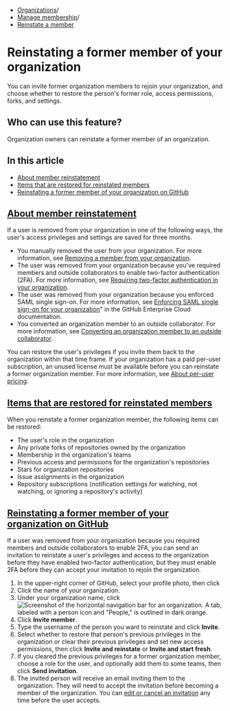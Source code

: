  * [Organizations](https://docs.github.com/en/organizations "Organizations")/
  * [Manage membership](https://docs.github.com/en/organizations/managing-membership-in-your-organization "Manage membership")/
  * [Reinstate a member](https://docs.github.com/en/organizations/managing-membership-in-your-organization/reinstating-a-former-member-of-your-organization "Reinstate a member")


# Reinstating a former member of your organization
You can invite former organization members to rejoin your organization, and choose whether to restore the person's former role, access permissions, forks, and settings.
## Who can use this feature?
Organization owners can reinstate a former member of an organization.
## In this article
  * [About member reinstatement](https://docs.github.com/en/organizations/managing-membership-in-your-organization/reinstating-a-former-member-of-your-organization#about-member-reinstatement)
  * [Items that are restored for reinstated members](https://docs.github.com/en/organizations/managing-membership-in-your-organization/reinstating-a-former-member-of-your-organization#items-that-are-restored-for-reinstated-members)
  * [Reinstating a former member of your organization on GitHub](https://docs.github.com/en/organizations/managing-membership-in-your-organization/reinstating-a-former-member-of-your-organization#reinstating-a-former-member-of-your-organization-on-github)


## [About member reinstatement](https://docs.github.com/en/organizations/managing-membership-in-your-organization/reinstating-a-former-member-of-your-organization#about-member-reinstatement)
If a user is removed from your organization in one of the following ways, the user's access privileges and settings are saved for three months.
  * You manually removed the user from your organization. For more information, see [Removing a member from your organization](https://docs.github.com/en/organizations/managing-membership-in-your-organization/removing-a-member-from-your-organization).
  * The user was removed from your organization because you've required members and outside collaborators to enable two-factor authentication (2FA). For more information, see [Requiring two-factor authentication in your organization](https://docs.github.com/en/organizations/keeping-your-organization-secure/requiring-two-factor-authentication-in-your-organization).
  * The user was removed from your organization because you enforced SAML single sign-on. For more information, see [Enforcing SAML single sign-on for your organization](https://docs.github.com/en/enterprise-cloud@latest/organizations/managing-saml-single-sign-on-for-your-organization/enforcing-saml-single-sign-on-for-your-organization)" in the GitHub Enterprise Cloud documentation.
  * You converted an organization member to an outside collaborator. For more information, see [Converting an organization member to an outside collaborator](https://docs.github.com/en/organizations/managing-user-access-to-your-organizations-repositories/managing-outside-collaborators/converting-an-organization-member-to-an-outside-collaborator).


You can restore the user's privileges if you invite them back to the organization within that time frame.
If your organization has a paid per-user subscription, an unused license must be available before you can reinstate a former organization member. For more information, see [About per-user pricing](https://docs.github.com/en/articles/about-per-user-pricing).
## [Items that are restored for reinstated members](https://docs.github.com/en/organizations/managing-membership-in-your-organization/reinstating-a-former-member-of-your-organization#items-that-are-restored-for-reinstated-members)
When you reinstate a former organization member, the following items can be restored:
  * The user's role in the organization
  * Any private forks of repositories owned by the organization
  * Membership in the organization's teams
  * Previous access and permissions for the organization's repositories
  * Stars for organization repositories
  * Issue assignments in the organization
  * Repository subscriptions (notification settings for watching, not watching, or ignoring a repository's activity)


## [Reinstating a former member of your organization on GitHub](https://docs.github.com/en/organizations/managing-membership-in-your-organization/reinstating-a-former-member-of-your-organization#reinstating-a-former-member-of-your-organization-on-github)
If a user was removed from your organization because you required members and outside collaborators to enable 2FA, you can send an invitation to reinstate a user's privileges and access to the organization before they have enabled two-factor authentication, but they must enable 2FA before they can accept your invitation to rejoin the organization.
  1. In the upper-right corner of GitHub, select your profile photo, then click 
  2. Click the name of your organization.
  3. Under your organization name, click 
![Screenshot of the horizontal navigation bar for an organization. A tab, labeled with a person icon and "People," is outlined in dark orange.](https://docs.github.com/assets/cb-18976/images/help/organizations/organization-people-tab.png)
  4. Click **Invite member**.
  5. Type the username of the person you want to reinstate and click **Invite**.
  6. Select whether to restore that person's previous privileges in the organization or clear their previous privileges and set new access permissions, then click **Invite and reinstate** or **Invite and start fresh**.
  7. If you cleared the previous privileges for a former organization member, choose a role for the user, and optionally add them to some teams, then click **Send invitation**.
  8. The invited person will receive an email inviting them to the organization. They will need to accept the invitation before becoming a member of the organization. You can [edit or cancel an invitation](https://docs.github.com/en/organizations/managing-membership-in-your-organization/canceling-or-editing-an-invitation-to-join-your-organization) any time before the user accepts.


